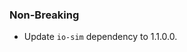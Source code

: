 <!--
A new scriv changelog fragment.

Uncomment the section that is right (remove the HTML comment wrapper).
-->

<!--
### Patch

- A bullet item for the Patch category.

-->

### Non-Breaking

- Update `io-sim` dependency to 1.1.0.0.

<!--
### Breaking

- A bullet item for the Breaking category.

-->
